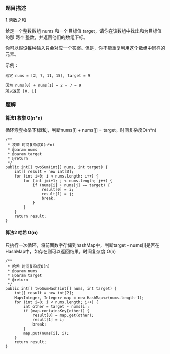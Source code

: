 ### 题目描述
1.两数之和

给定一个整数数组 nums 和一个目标值 target，请你在该数组中找出和为目标值的那 两个 整数，并返回他们的数组下标。

你可以假设每种输入只会对应一个答案。但是，你不能重复利用这个数组中同样的元素。

示例：
```
给定 nums = [2, 7, 11, 15], target = 9

因为 nums[0] + nums[1] = 2 + 7 = 9
所以返回 [0, 1]
```

### 题解

#### 算法1 枚举 O(n*n)
循环嵌套枚举下标i和j，判断nums[i] + nums[j] = target。时间复杂度O(n*n)

```$java
/**
 * 枚举 时间复杂度O(n*n)
 * @param nums
 * @param target
 * @return
 */
public int[] twoSum(int[] nums, int target) {
    int[] result = new int[2];
    for (int i=0; i < nums.length; i++) {
        for (int j=i+1; j < nums.length; j++) {
            if (nums[i] + nums[j] == target) {
                result[0] = i;
                result[1] = j;
                break;
            }
        }
    }
    return result;
}
```

#### 算法2 哈希 O(n)
只执行一次循环，将前面数字存储到hashMap中，判断target - nums[i]是否在HashMap中，如存在则可以返回结果。时间复杂度
O(n)
```$java
/**
 * 哈希 时间复杂度O(n)
 * @param nums
 * @param target
 * @return
 */
public int[] twoSumHash(int[] nums, int target) {
    int[] result = new int[2];
    Map<Integer, Integer> map = new HashMap<>(nums.length-1);
    for (int i=0; i < nums.length; i++) {
        int other = target - nums[i];
        if (map.containsKey(other)) {
            result[0] = map.get(other);
            result[1] = i;
            break;
        }
        map.put(nums[i], i);
    }
    return result;
}
```